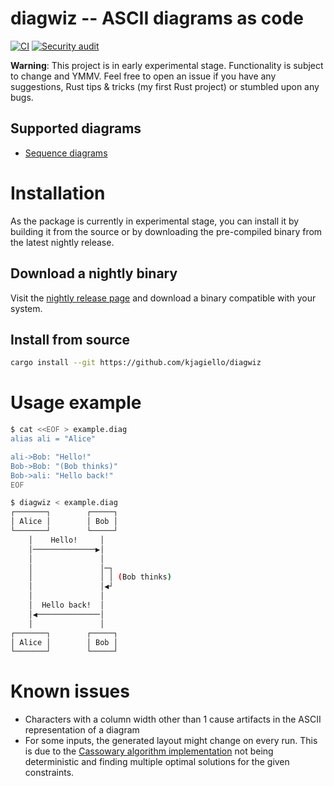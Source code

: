 # diagwiz -- ASCII diagrams as code

[![CI](https://github.com/kjagiello/diagwiz/actions/workflows/ci.yml/badge.svg?event=push)](https://github.com/kjagiello/diagwiz/actions/workflows/ci.yml) [![Security audit](https://github.com/kjagiello/diagwiz/actions/workflows/audit.yml/badge.svg)](https://github.com/kjagiello/diagwiz/actions/workflows/audit.yml)

**Warning**: This project is in early experimental stage. Functionality is
subject to change and YMMV. Feel free to open an issue if you have any
suggestions, Rust tips & tricks (my first Rust project) or stumbled upon any
bugs.

## Supported diagrams

- [Sequence diagrams](https://en.wikipedia.org/wiki/Sequence_diagram)

# Installation

As the package is currently in experimental stage, you can install it by
building it from the source or by downloading the pre-compiled binary from the
latest nightly release.

## Download a nightly binary

Visit the [nightly release page](https://github.com/kjagiello/diagwiz/releases/tag/nightly)
and download a binary compatible with your system.

## Install from source

```bash
cargo install --git https://github.com/kjagiello/diagwiz
```

# Usage example

```bash
$ cat <<EOF > example.diag
alias ali = "Alice"

ali->Bob: "Hello!"
Bob->Bob: "(Bob thinks)"
Bob->ali: "Hello back!"
EOF

$ diagwiz < example.diag
┌───────┐        ┌─────┐
│ Alice │        │ Bob │
└───────┘        └─────┘
    │    Hello!     │
    │──────────────▶│
    │               │
    │               │─┐
    │               │ │ (Bob thinks)
    │               │◀┘
    │               │
    │  Hello back!  │
    │◀──────────────│
    │               │
┌───────┐        ┌─────┐
│ Alice │        │ Bob │
└───────┘        └─────┘
```


# Known issues

- Characters with a column width other than 1 cause artifacts in the ASCII
  representation of a diagram
- For some inputs, the generated layout might change on every run. This is due
  to the [Cassowary algorithm implementation](https://github.com/dylanede/cassowary-rs)
  not being deterministic and finding multiple optimal solutions for the given
  constraints.
